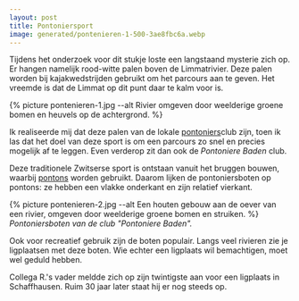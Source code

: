 ```yaml
---
layout: post
title: Pontoniersport
image: generated/pontenieren-1-500-3ae8fbc6a.webp
---
```


Tijdens het onderzoek voor dit stukje loste een langstaand mysterie zich op. Er hangen namelijk rood-witte palen boven de Limmatrivier. Deze palen worden bij kajakwedstrijden gebruikt om het parcours aan te geven. Het vreemde is dat de Limmat op dit punt daar te kalm voor is.

{% picture pontenieren-1.jpg --alt Rivier omgeven door weelderige groene bomen en heuvels op de achtergrond. %}

Ik realiseerde mij dat deze palen van de lokale [pontoniers](https://de.m.wikipedia.org/wiki/Pontoniersport)club zijn, toen ik las dat het doel van deze sport is om een parcours zo snel en precies mogelijk af te leggen. Even verderop zit dan ook de _Pontoniere Baden_ club.

Deze traditionele Zwitserse sport is ontstaan vanuit het bruggen bouwen, waarbij [pontons](https://nl.wikipedia.org/wiki/Ponton) worden gebruikt. Daarom lijken de pontoniersboten op pontons: ze hebben een vlakke onderkant en zijn relatief vierkant.

{% picture pontenieren-2.jpg --alt Een houten gebouw aan de oever van een rivier, omgeven door weelderige groene bomen en struiken. %}
_Pontoniersboten van de club "Pontoniere Baden"._

Ook voor recreatief gebruik zijn de boten populair. Langs veel rivieren zie je ligplaatsen met deze boten. Wie echter een ligplaats wil bemachtigen, moet wel geduld hebben.

Collega R.'s vader meldde zich op zijn twintigste aan voor een ligplaats in Schaffhausen. Ruim 30 jaar later staat hij er nog steeds op.
